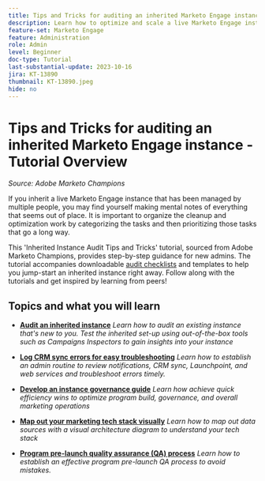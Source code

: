 ```yaml
---
title: Tips and Tricks for auditing an inherited Marketo Engage instance
description: Learn how to optimize and scale a live Marketo Engage instance that you inherited.
feature-set: Marketo Engage
feature: Administration
role: Admin
level: Beginner
doc-type: Tutorial
last-substantial-update: 2023-10-16
jira: KT-13890
thumbnail: KT-13890.jpeg
hide: no
---
```


# Tips and Tricks for auditing an inherited Marketo Engage instance - Tutorial Overview

*Source: Adobe Marketo Champions* 

If you inherit a live Marketo Engage instance that has been managed by multiple people, you may find yourself making mental notes of everything that seems out of place. It is important to organize the cleanup and optimization work by categorizing the tasks and then prioritizing those tasks that go a long way.

This 'Inherited Instance Audit Tips and Tricks' tutorial, sourced from Adobe Marketo Champions, provides step-by-step guidance for new admins. The tutorial accompanies downloadable [audit checklists](https://experienceleague.adobe.com/docs/marketo/using/getting-started-with-marketo/inheriting-a-marketo-engage-instance/where-to-start.html) and templates to help you jump-start an inherited instance right away. Follow along with the tutorials and get inspired by learning from peers! 

## Topics and what you will learn

* **[Audit an inherited instance](/help/marketo-tutorial-inherited-instance/audit-an-inherted-instance.md)**
*Learn how to audit an existing instance that's new to you. Test the inherited set-up using out-of-the-box tools such as Campaigns Inspectors to gain insights into your instance*

* **[Log CRM sync errors for easy troubleshooting](/help/marketo-tutorial-inherited-instance/log-crm-sync-errors-for-easy-troubleshooting.md)**
*Learn how to establish an admin routine to review notifications, CRM sync, Launchpoint, and web services and troubleshoot errors timely.* 

* **[Develop an instance governance guide](/help/marketo-tutorial-inherited-instance/develop-an-instance-governance-guide.md)**
*Learn how achieve quick efficiency wins to optimize program build, governance, and overall marketing operations*

* **[Map out your marketing tech stack visually](/help/marketo-tutorial-inherited-instance/create-a-visual-data-flow-diagram.md)**
*Learn how to map out data sources with a visual architecture diagram to understand your tech stack*

* **[Program pre-launch quality assurance (QA) process](/help/marketo-tutorial-inherited-instance/essential-program-pre-launch-qa.md)**
*Learn how to establish an effective program pre-launch QA process to avoid mistakes.*
